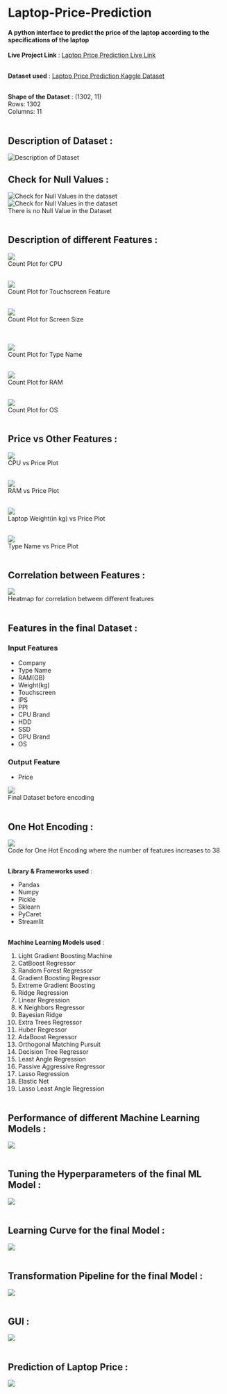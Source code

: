 # Laptop-Price-Prediction
#### A python interface to predict the price of the laptop according to the specifications of the laptop ####

**Live Project Link** : [Laptop Price Prediction Live Link](https://laptop-price-prediction-aseem.herokuapp.com/) <br/><br/>

**Dataset used** : [Laptop Price Prediction Kaggle Dataset](https://www.kaggle.com/ionaskel/laptop-prices) <br/><br/>

**Shape of the Dataset** : (1302, 11) <br/> Rows: 1302 <br/> Columns: 11 <br/> <br/>

## Description of Dataset : 
![Description of Dataset](/assets/images/dataset.png)

## Check for Null Values : 
![Check for Null Values in the dataset](/assets/images/null_values.png)
<br>
![Check for Null Values in the dataset](/assets/images/null_values_code.png)
<br>
There is no Null Value in the Dataset <br/><br/>


## Description of different Features : 

![](/assets/images/company.png)<br/>
Count Plot for CPU <br/><br/>

![](/assets/images/touchscreen.png)<br/>
Count Plot for Touchscreen Feature <br/><br/>

![](/assets/images/inch.png)<br/>
Count Plot for Screen Size <br/><br/><br/>

![](/assets/images/Typename.png)<br/>
Count Plot for Type Name <br/><br/>

![](/assets/images/RAM.png)<br/>
Count Plot for RAM <br/><br/>

![](/assets/images/OS.png)<br/>
Count Plot for OS <br/><br/>


## Price vs Other Features : 

![](/assets/images/CPUvsprice.png)<br/>
CPU vs Price Plot <br/><br/>

![](/assets/images/RAMvsprice.png)<br/>
RAM vs Price Plot <br/><br/>

![](/assets/images/WeightVSprice.png)<br/>
Laptop Weight(in kg) vs Price Plot <br/><br/>

![](/assets/images/typeVSprice.png)<br/>
Type Name vs Price Plot <br/><br/>



## Correlation between Features : 

![](/assets/images/correlation.png)<br/>
Heatmap for correlation between different features <br/><br/>


## Features in the final Dataset : <br/>
### Input Features 
- Company	
- Type Name	
- RAM(GB)	
- Weight(kg)	
- Touchscreen	
- IPS	
- PPI	
- CPU Brand	
- HDD	
- SSD	
- GPU Brand	
- OS

### Output Feature
- Price

![](/assets/images/Final_dataset.png)<br/>
Final Dataset before encoding <br/><br/>


## One Hot Encoding : 

![](/assets/images/encoding.png)<br/>
Code for One Hot Encoding where the number of features increases to 38<br/><br/>


**Library & Frameworks used** : 
- Pandas 
- Numpy
- Pickle
- Sklearn
- PyCaret
- Streamlit <br/><br/>

**Machine Learning Models used** : 
1. Light Gradient Boosting Machine
2. CatBoost Regressor
3. Random Forest Regressor
4. Gradient Boosting Regressor
5. Extreme Gradient Boosting
6. Ridge Regression
7. Linear Regression
8. K Neighbors Regressor	
9. Bayesian Ridge
10. Extra Trees Regressor
11. Huber Regressor
12. AdaBoost Regressor
13. Orthogonal Matching Pursuit
14. Decision Tree Regressor
15. Least Angle Regression
16. Passive Aggressive Regressor
17. Lasso Regression
18. Elastic Net	
19. Lasso Least Angle Regression
<br/><br/>


## Performance of different Machine Learning Models : 

![](/assets/images/mlmodels.png)
<br/><br/>


## Tuning the Hyperparameters of the final ML Model : 

![](/assets/images/tunedmodel.png)
<br/><br/>

## Learning Curve for the final Model : 

![](/assets/images/learningcurve.png)
<br/><br/>

## Transformation Pipeline for the final Model : 

![](/assets/images/transformationPipeline.png)
<br/><br/>


## GUI : 

![](/assets/images/gui.png)
<br/><br/>

## Prediction of Laptop Price : 

![](/assets/images/output.png)
<br/><br/>




